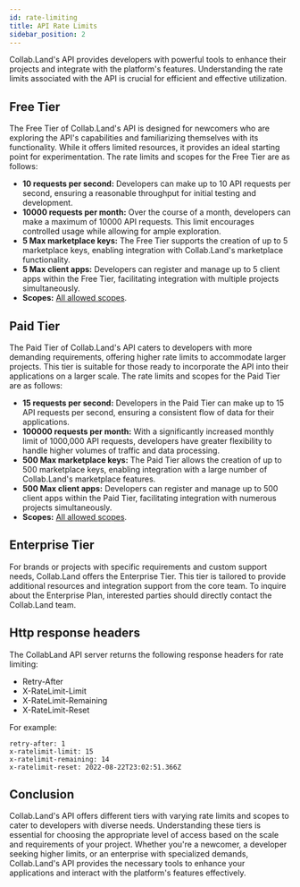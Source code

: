 ```yaml
---
id: rate-limiting
title: API Rate Limits
sidebar_position: 2
---
```



Collab.Land's API provides developers with powerful tools to enhance their projects and integrate with the platform's features. Understanding the rate limits associated with the API is crucial for efficient and effective utilization. 

## Free Tier
The Free Tier of Collab.Land's API is designed for newcomers who are exploring the API's capabilities and familiarizing themselves with its functionality. While it offers limited resources, it provides an ideal starting point for experimentation. The rate limits and scopes for the Free Tier are as follows:

- **10 requests per second:** Developers can make up to 10 API requests per second, ensuring a reasonable throughput for initial testing and development.
- **10000 requests per month:** Over the course of a month, developers can make a maximum of 10000 API requests. This limit encourages controlled usage while allowing for ample exploration.
- **5 Max marketplace keys:** The Free Tier supports the creation of up to 5 marketplace keys, enabling integration with Collab.Land's marketplace functionality.
- **5 Max client apps:** Developers can register and manage up to 5 client apps within the Free Tier, facilitating integration with multiple projects simultaneously.
- **Scopes:** [All allowed scopes](https://api.collab.land/scopes).


## Paid Tier
The Paid Tier of Collab.Land's API caters to developers with more demanding requirements, offering higher rate limits to accommodate larger projects. This tier is suitable for those ready to incorporate the API into their applications on a larger scale. The rate limits and scopes for the Paid Tier are as follows:

- **15 requests per second:**  Developers in the Paid Tier can make up to 15 API requests per second, ensuring a consistent flow of data for their applications.
- **100000 requests per month:** With a significantly increased monthly limit of 1000,000 API requests, developers have greater flexibility to handle higher volumes of traffic and data processing.
- **500 Max marketplace keys:** The Paid Tier allows the creation of up to 500 marketplace keys, enabling integration with a large number of Collab.Land's marketplace features.
- **500 Max client apps:**  Developers can register and manage up to 500 client apps within the Paid Tier, facilitating integration with numerous projects simultaneously.
- **Scopes:** [All allowed scopes](https://api.collab.land/scopes).


## Enterprise Tier
For brands or projects with specific requirements and custom support needs, Collab.Land offers the Enterprise Tier. This tier is tailored to provide additional resources and integration support from the core team. To inquire about the Enterprise Plan, interested parties should directly contact the Collab.Land team.

## Http response headers

The CollabLand API server returns the following response headers for rate
limiting:

- Retry-After
- X-RateLimit-Limit
- X-RateLimit-Remaining
- X-RateLimit-Reset

For example:

```
retry-after: 1
x-ratelimit-limit: 15
x-ratelimit-remaining: 14
x-ratelimit-reset: 2022-08-22T23:02:51.366Z
```

## Conclusion
Collab.Land's API offers different tiers with varying rate limits and scopes to cater to developers with diverse needs. Understanding these tiers is essential for choosing the appropriate level of access based on the scale and requirements of your project. Whether you're a newcomer, a developer seeking higher limits, or an enterprise with specialized demands, Collab.Land's API provides the necessary tools to enhance your applications and interact with the platform's features effectively.

